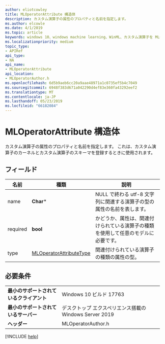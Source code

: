 ```yaml
---
author: eliotcowley
title: MLOperatorAttribute 構造体
description: カスタム演算子の属性のプロパティと名前を指定します。
ms.author: elcowle
ms.date: 4/1/2019
ms.topic: article
keywords: windows 10、windows machine learning、WinML、カスタム演算子を MLOperatorAttribute
ms.localizationpriority: medium
topic_type:
- APIRef
api_type:
- NA
api_name:
- MLOperatorAttribute
api_location:
- MLOperatorAuthor.h
ms.openlocfilehash: 6d5b9aeb6cc20a9aae48971a1c0735ef5b4c7049
ms.sourcegitcommit: 6948f383d671a042290d4ef83e360fa43292eef2
ms.translationtype: MT
ms.contentlocale: ja-JP
ms.lasthandoff: 05/23/2019
ms.locfileid: "66182084"
---
```

# <a name="mloperatorattribute-struct"></a>MLOperatorAttribute 構造体

カスタム演算子の属性のプロパティと名前を指定します。 これは、カスタム演算子のカーネルとカスタム演算子のスキーマを登録するときに使用されます。

## <a name="fields"></a>フィールド

| 名前     | 種類                    | 説明 |
|----------|-------------------------|-------------|
| name     | **Char***                   | NULL で終わる utf-8 文字列に関連する演算子の型の属性の名前を表します。 |
| required | **bool**                    | かどうか、属性は、関連付けられている演算子の種類を使用して任意のモデルに必要です。 |
| type     | [MLOperatorAttributeType](MLOperatorAttributeType.md) | 関連付けられている演算子の種類の属性の型。 |

## <a name="requirements"></a>必要条件

| | |
|-|-|
| **最小のサポートされているクライアント** | Windows 10 ビルド 17763 |
| **最小のサポートされているサーバー** | デスクトップ エクスペリエンス搭載の Windows Server 2019 |
| **ヘッダー** | MLOperatorAuthor.h |

[!INCLUDE [help](../../includes/get-help.md)]
